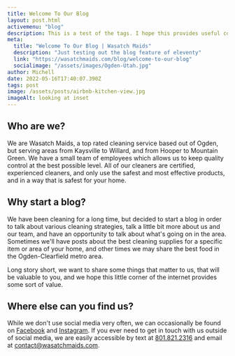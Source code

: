```yaml
---
title: Welcome To Our Blog
layout: post.html
activemenu: "blog"
description: This is a test of the tags. I hope this provides useful content!
meta:
  title: "Welcome To Our Blog | Wasatch Maids"
  description: "Just testing out the blog feature of eleventy"
  link: "https://wasatchmaids.com/blog/welcome-to-our-blog"
  socialimage: "/assets/images/Ogden-Utah.jpg"
author: Michell
date: 2022-05-16T17:40:07.390Z
tags: post
image: /assets/posts/airbnb-kitchen-view.jpg
imageAlt: looking at inset
---
```


## Who are we?

We are Wasatch Maids, a top rated cleaning service based out of Ogden, but serving areas from Kaysville to Willard, and from Hooper to Mountain Green. We have a small team of employees which allows us to keep quality control at the best possible level. All of our cleaners are certified, experienced cleaners, and only use the safest and most effective products, and in a way that is safest for your home.

## Why start a blog?

We have been cleaning for a long time, but decided to start a blog in order to talk about various cleaning strategies, talk a little bit more about us and our team, and have an opportunity to talk about what's going on in the area. Sometimes we'll have posts about the best cleaning supplies for a specific item or area of your home, and other times we may share the best food in the Ogden-Clearfield metro area.

Long story short, we want to share some things that matter to us, that will be valuable to you, and we hope this little corner of the internet provides some sort of value.

## Where else can you find us?

While we don't use social media very often, we can occasionally be found on [Facebook](https://facebook.com/wasatchmaids) and [Instagram](https://instagram.com/wasatchmaids). If you ever need to get in touch with us outside of social media, we are easily accessible by text at [801.821.2316](sms:8018212316) and email at [contact@wasatchmaids.com](mailto:contact@wasatchmaids.com).

